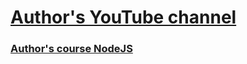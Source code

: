
# [Author's YouTube channel](https://www.youtube.com/@VladilenMinin)

### [Author's course NodeJS](https://www.youtube.com/watch?v=3aGSqasVPsI)

